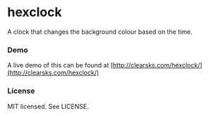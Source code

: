 # hexclock
A clock that changes the background colour based on the time.

### Demo
A live demo of this can be found at [http://clearsks.com/hexclock/](http://clearsks.com/hexclock/)

### License
MIT licensed. See LICENSE.